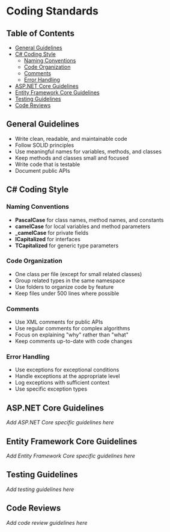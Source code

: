 # Coding Standards

## Table of Contents

* [General Guidelines](#general-guidelines)
* [C# Coding Style](#c-coding-style)
  * [Naming Conventions](#naming-conventions)
  * [Code Organization](#code-organization)
  * [Comments](#comments)
  * [Error Handling](#error-handling)
* [ASP.NET Core Guidelines](#aspnet-core-guidelines)
* [Entity Framework Core Guidelines](#entity-framework-core-guidelines)
* [Testing Guidelines](#testing-guidelines)
* [Code Reviews](#code-reviews)

## General Guidelines

* Write clean, readable, and maintainable code
* Follow SOLID principles
* Use meaningful names for variables, methods, and classes
* Keep methods and classes small and focused
* Write code that is testable
* Document public APIs

## C# Coding Style

### Naming Conventions

* **PascalCase** for class names, method names, and constants
* **camelCase** for local variables and method parameters
* **_camelCase** for private fields
* **ICapitalized** for interfaces
* **TCapitalized** for generic type parameters

### Code Organization

* One class per file (except for small related classes)
* Group related types in the same namespace
* Use folders to organize code by feature
* Keep files under 500 lines where possible

### Comments

* Use XML comments for public APIs
* Use regular comments for complex algorithms
* Focus on explaining "why" rather than "what"
* Keep comments up-to-date with code changes

### Error Handling

* Use exceptions for exceptional conditions
* Handle exceptions at the appropriate level
* Log exceptions with sufficient context
* Use specific exception types

## ASP.NET Core Guidelines

*Add ASP.NET Core specific guidelines here*

## Entity Framework Core Guidelines

*Add Entity Framework Core specific guidelines here*

## Testing Guidelines

*Add testing guidelines here*

## Code Reviews

*Add code review guidelines here* 